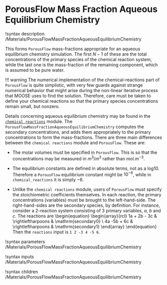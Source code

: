 # PorousFlow Mass Fraction Aqueous Equilibrium Chemistry
!syntax description /Materials/PorousFlowMassFractionAqueousEquilibriumChemistry

This forms `PorousFlow` mass-fractions appropriate for an aqueous
equilibrium chemistry simulation.  The first $N-1$ of these are the
total concentrations of the primary species of the chemical reaction
system, while the last one is the mass-fraction of the remaining
component, which is assumed to be pure water.

!!! warning
    The numerical implementation of the chemical-reactions part of `PorousFlow` is quite simplistic, with very few guards against strange numerical behavior that might arise during the non-linear iterative process that MOOSE uses to find the solution.  Therefore, care must be taken to define your chemical reactions so that the primary species concentrations remain small, but nonzero.

Details concerning aqueous equilibrium chemistry may be found in the
[`chemical reactions`](/chemical_reactions/index.md) module.  The `PorousFlowMassFractionAqueousEquilibriumChemistry` computes the secondary concentrations, and adds them appropriately to the primary concentrations to form the mass-fractions.  There are three main differences between the `chemical reactions` module and `PorousFlow`.  These are:

 - The molar volumes must be specified in `PorousFlow`.  This is so that the concentrations may be measured in $m^{3}/m^{3}$ rather than mol.m$^{-3}$.

 - The equilibrium constants are defined in absolute terms, not as a log10.  Therefore a `PorousFlow` equilibrium constant might be $10^{-6}$, while in `chemical_reactions` it is simply $-6$.
 
 - Unlike the `chemical reactions` module, users of `PorousFlow` must specify the stoichiometric coefficients themselves.  In each reaction, the primary concentrations (variables) must be brought to the left-hand-side.  The right-hand-sides are the secondary species, by definition.  For instance, consider a 2-reaction system consisting of 3 primary variables, $a$, $b$ and $c$.  The reactions are
 \begin{equation}
 \begin{array}{rcl}
 1a + 2b - 3c & \rightleftharpoons & \mathrm{secondary0} \\
4a -5b + 6c   & \rightleftharpoons & \mathrm{secondary1}
\end{array}
\end{equation}
Then the `reactions` input is `1 2 -3 4 -5 6`.




!syntax parameters /Materials/PorousFlowMassFractionAqueousEquilibriumChemistry

!syntax inputs /Materials/PorousFlowMassFractionAqueousEquilibriumChemistry

!syntax children /Materials/PorousFlowMassFractionAqueousEquilibriumChemistry
